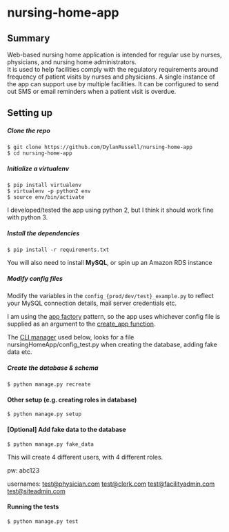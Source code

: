 # nursing-home-app

## Summary

Web-based nursing home application is intended for regular use by nurses, physicians, and nursing home administrators.  
It is used to help facilities comply with the regulatory requirements around frequency of patient visits by nurses and physicians.
A single instance of the app can support use by multiple facilities.
It can be configured to send out SMS or email reminders when a patient visit is overdue.


## Setting up

##### Clone the repo

```
$ git clone https://github.com/DylanRussell/nursing-home-app
$ cd nursing-home-app
```

##### Initialize a virtualenv

```
$ pip install virtualenv
$ virtualenv -p python2 env
$ source env/bin/activate
```
I developed/tested the app using python 2, but I think it should work fine with python 3.

##### Install the dependencies

```
$ pip install -r requirements.txt
```

You will also need to install **MySQL**, or spin up an Amazon RDS instance

##### Modify config files

Modify the variables in the ```config_{prod/dev/test}_example.py``` to reflect your MySQL connection details, mail server credentials etc.

I am using the [app factory](http://flask.pocoo.org/docs/1.0/patterns/appfactories/) pattern, so the app uses whichever config file is supplied as an argument to the [create_app function](nursingHomeApp/__init__.py). 

The [CLI manager](manage.py) used below, looks for a file nursingHomeApp/config_test.py when creating the database, adding fake data etc.


##### Create the database & schema

```
$ python manage.py recreate
```

#### Other setup (e.g. creating roles in database)

```
$ python manage.py setup
```

#### [Optional] Add fake data to the database

```
$ python manage.py fake_data
```

This will create 4 different users, with 4 different roles.

pw: abc123

usernames:
test@physician.com
test@clerk.com
test@facilityadmin.com
test@siteadmin.com

#### Running the tests

```
$ python manage.py test
```
